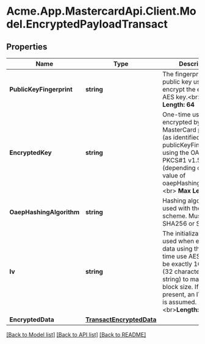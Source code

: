 
# Acme.App.MastercardApi.Client.Model.EncryptedPayloadTransact

## Properties

Name | Type | Description | Notes
------------ | ------------- | ------------- | -------------
**PublicKeyFingerprint** | **string** | The fingerprint of the public key used to encrypt the ephemeral AES key.&lt;br&gt; __Max Length: 64__  | [optional] 
**EncryptedKey** | **string** | One-time use AES key encrypted by the MasterCard public key (as identified by publicKeyFingerprint) using the OAEP or PKCS#1 v1.5 scheme (depending on the value of oaepHashingAlgorithm. &lt;br&gt; __Max Length: 512__  | [optional] 
**OaepHashingAlgorithm** | **string** | Hashing algorithm used with the OAEP scheme. Must be either SHA256 or SHA512.  | [optional] 
**Iv** | **string** | The initialization vector used when encrypting data using the one-time use AES key. Must be exactly 16 bytes (32 character hex string) to match the block size. If not present, an IV of zero is assumed.  &lt;br&gt;__Length: 32__  | [optional] 
**EncryptedData** | [**TransactEncryptedData**](TransactEncryptedData.md) |  | [optional] 

[[Back to Model list]](../README.md#documentation-for-models)
[[Back to API list]](../README.md#documentation-for-api-endpoints)
[[Back to README]](../README.md)

